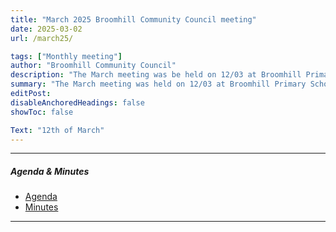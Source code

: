 ```yaml
---
title: "March 2025 Broomhill Community Council meeting" 
date: 2025-03-02
url: /march25/

tags: ["Monthly meeting"]
author: "Broomhill Community Council"
description: "The March meeting was be held on 12/03 at Broomhill Primary School." 
summary: "The March meeting was held on 12/03 at Broomhill Primary School."
editPost:
disableAnchoredHeadings: false
showToc: false

Text: "12th of March"
---
```


---

##### Agenda & Minutes
+ [Agenda](/mar25.pdf)
+ [Minutes](/mar25m.pdf)

---

